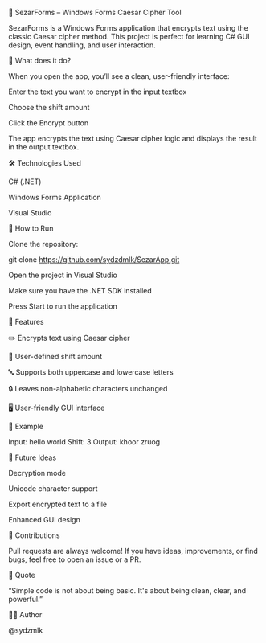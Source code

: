🔐 SezarForms – Windows Forms Caesar Cipher Tool

SezarForms is a Windows Forms application that encrypts text using the classic Caesar cipher method. This project is perfect for learning C# GUI design, event handling, and user interaction.

🧠 What does it do?

When you open the app, you’ll see a clean, user-friendly interface:

Enter the text you want to encrypt in the input textbox

Choose the shift amount

Click the Encrypt button

The app encrypts the text using Caesar cipher logic and displays the result in the output textbox.

🛠 Technologies Used

C# (.NET)

Windows Forms Application

Visual Studio

🚀 How to Run

Clone the repository:

git clone https://github.com/sydzdmlk/SezarApp.git


Open the project in Visual Studio

Make sure you have the .NET SDK installed

Press Start to run the application

📌 Features

✏️ Encrypts text using Caesar cipher

🔢 User-defined shift amount

🔤 Supports both uppercase and lowercase letters

🔒 Leaves non-alphabetic characters unchanged

🖥 User-friendly GUI interface

🧪 Example

Input: hello world
Shift: 3
Output: khoor zruog

🔮 Future Ideas

Decryption mode

Unicode character support

Export encrypted text to a file

Enhanced GUI design

🤝 Contributions

Pull requests are always welcome!
If you have ideas, improvements, or find bugs, feel free to open an issue or a PR.

💬 Quote

“Simple code is not about being basic. It's about being clean, clear, and powerful.”

🧑‍💻 Author

@sydzmlk

